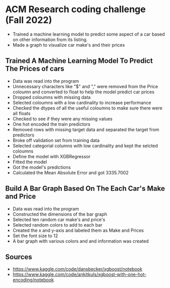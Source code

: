 # ACM Research coding challenge (Fall 2022)

- Trained a machine learning model to predict some aspect of a car based on other information from its listing.
- Made a graph to visualize car make's and their prices

## Trained A Machine Learning Model To Predict The Prices of cars
- Data was read into the program
- Unnecessary characters like "$" and "," were removed from the Price coloumn and converted to float to help the model predict car prices
- Dropped coloumns with missing data
- Selected coloumns with a low cardinality to increase performance
- Checked the dtypes of all the useful coloumns to make sure there were all floats
- Checked to see if they were any missing values
- One hot encoded the train predictors
- Removed rows with missing target data and separated the target from predictors
- Broke off validation set from training data
- Selected categorial columns with low cardinality and kept the selcted coloumns
- Define the model with XGBRegressor
- Fitted the model
- Got the model's predictions 
- Calculated the Mean Absolute Error and got 3335.7002
## Build A Bar Graph Based On The Each Car's Make and Price
- Data was read into the program
- Constructed the dimensions of the bar graph
- Selected ten random car make's and price's
- Selected random colors to add to each bar 
- Created the x and y-axis and labeled them as Make and Prices
- Set the font size to 12
- A bar graph with various colors and and information was created


## Sources
- https://www.kaggle.com/code/dansbecker/xgboost/notebook
- https://www.kaggle.com/code/ankitkuls/xgboost-with-one-hot-encoding/notebook
